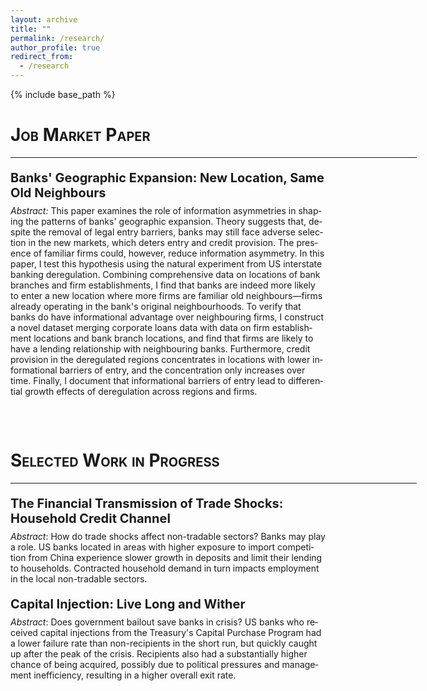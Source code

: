 ```yaml
---
layout: archive
title: ""
permalink: /research/
author_profile: true
redirect_from:
  - /research
---
```


{% include base_path %}


<html>
<head>
<style>

div.abstract {
  max-inline-size: 650px;
  word-wrap: break-word;
  hyphens: auto;
  text-align:justify;
  line-height: 1.5
}

</style>
</head>
<body>



<h1 style="font-variant:small-caps;">Job Market Paper</h1> 
<hr style="width:650px;text-align:left;margin-left:0">

<div lang="en" class="abstract">
<p style="font-size:20px;margin-bottom:-6px"><b>
Banks' Geographic Expansion: New Location, Same Old Neighbours
</b></p>
<p style="font-size:14px;">
<i>Abstract:</i> 
This paper examines the role of information asymmetries in shaping the patterns of banks' geographic expansion. Theory suggests that, despite the removal of legal entry barriers, banks may still face adverse selection in the new markets, which deters entry and credit provision. The presence of familiar firms could, however, reduce information asymmetry. In this paper, I test this hypothesis using the natural experiment from US interstate banking deregulation. Combining comprehensive data on locations of bank branches and firm establishments, I find that banks are indeed more likely to enter a new location where more firms are familiar old neighbours&mdash;firms already operating in the bank's original neighbourhoods. To verify that banks do have informational advantage over neighbouring firms, I construct a novel dataset merging corporate loans data with data on firm establishment locations and bank branch locations, and find that firms are likely to have a lending relationship with neighbouring banks. Furthermore, credit provision in the deregulated regions concentrates in locations with lower informational barriers of entry, and the concentration only increases over time. Finally, I document that informational barriers of entry lead to differential growth effects of deregulation across regions and firms.
</p>
</div>
<hr style="width:650px;text-align:left;margin-left:0;visibility:hidden;">


<br>
<h1 style="font-variant:small-caps;">Selected Work in Progress</h1> 
<hr style="width:650px;text-align:left;margin-left:0">

<div lang="en" class="abstract">
<p style="font-size:20px;margin-bottom:-6px;"><b>
The Financial Transmission of Trade Shocks: Household Credit Channel
</b></p>
<p style="font-size:14px;">
<i>Abstract</i>: How do trade shocks affect non-tradable sectors? Banks may play a role. US banks located in areas with higher exposure to import competition from China experience slower growth in deposits and limit their lending to households. Contracted household demand in turn impacts employment in the local non-tradable sectors.
</p>
</div>

<div lang="en" class="abstract">
<p style="font-size:20px;margin-bottom:-6px"><b>
Capital Injection: Live Long and Wither
</b></p>
<p style="font-size:14px;">
<i>Abstract</i>: Does government bailout save banks in crisis? US banks who received capital injections from the Treasury's Capital Purchase Program had a lower failure rate than non-recipients in the short run, but quickly caught up after the peak of the crisis. Recipients also had a substantially higher chance of being acquired, possibly due to political pressures and management inefficiency, resulting in a higher overall exit rate.
</p>
</div>


</body>
</html>